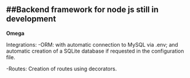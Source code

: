 ##Backend framework for node js still in development
--
**Omega**

Integrations:
-ORM: with automatic connection to MySQL via .env; and automatic creation of a SQLite database if requested in the configuration file.

-Routes: Creation of routes using decorators.


